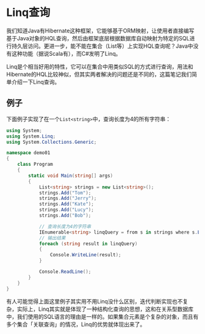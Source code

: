# Linq查询

我们知道Java有Hibernate这种框架，它能够基于ORM映射，让使用者直接编写基于Java对象的HQL查询，然后由框架底层根据数据库自动映射为特定的SQL进行持久层访问。更进一步，能不能在集合（List等）上实现HQL查询呢？Java中没有这种功能（据说Scala有），而C#发明了Linq。

Linq是个相当好用的特性，它可以在集合中用类似SQL的方式进行查询，用法和Hibernate的HQL比较神似，但其实两者解决的问题还是不同的，这篇笔记我们简单介绍一下Linq查询。

## 例子

下面例子实现了在一个`List<string>`中，查询长度为4的所有字符串：

```csharp
using System;
using System.Linq;
using System.Collections.Generic;

namespace demo01
{
    class Program
    {
        static void Main(string[] args)
        {
            List<string> strings = new List<string>();
            strings.Add("Tom");
            strings.Add("Jerry");
            strings.Add("Kate");
            strings.Add("Lucy");
            strings.Add("Bob");

            // 查询长度为4的字符串
            IEnumerable<string> linqQuery = from s in strings where s.Length == 4 select s;
            // 输出结果
            foreach (string result in linqQuery)
            {
                Console.WriteLine(result);
            }

            Console.ReadLine();
        }
    }
}
```

有人可能觉得上面这里例子其实用不用Linq没什么区别，迭代判断实现也不复杂，实际上，Linq其实就是体现了一种结构化查询的思想，这和在关系型数据库中，我们使用的SQL语言的理由是一样的。如果集合元素是个复杂的对象，而且有多个集合「关联查询」的情况，Linq的优势就体现出来了。
